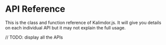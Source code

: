 # API Reference

This is the class and function reference of Kalimdor.js. It will give you details on
each individual API but it may not explain the full usage.

// TODO: display all the APIs
